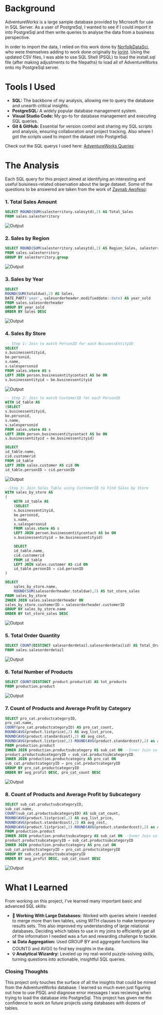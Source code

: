 # Background
AdventureWorks is a large sample database provided by Microsoft for use in SQL Server. As a user of PostgreSql, I wanted to see if I could import it into PostgreSql and then write queries to analyse the data from a business perspective.

In order to import the data, I relied on this work done by [NorfolkDataSci](https://github.com/NorfolkDataSci/adventure-works-postgres), who were themselves adding to work done originally by [lorint](https://github.com/lorint/AdventureWorks-for-Postgres). Using the updated CSV files, I was able to use SQL Shell (PSQL) to load the install.sql file (after making adjustments to the filepaths) to load all of AdventureWorks onto my PostgreSql server.

# Tools I Used

- **SQL:** The backbone of my analysis, allowing me to query the database and unearth critical insights.
- **PostgreSQL:** A widely popular database management system. 
- **Visual Studio Code:** My go-to for database management and executing SQL queries.
- **Git & GitHub:** Essential for version control and sharing my SQL scripts and analysis, ensuring collaboration and project tracking. Also where I got the scripts used to import the dataset into PostgreSql.

Check out the SQL querys I used here: [AdventureWorks Queries](Adventureworks.session.sql)

# The Analysis
Each SQL query for this project aimed at identifying an interesting and useful buisiness-related observation about the large dataset. Some of the questions to be answered are taken from the work of [Zaynab Awofeso](https://medium.com/learning-sql/eadventureworks-database-427e59144bc0):

### 1. Total Sales Amount
```sql
SELECT ROUND(SUM(salesterritory.salesytd),2) AS Total_Sales
FROM sales.salesterritory
```
![Output](Photos/1.png)

### 2. Sales by Region
```sql
SELECT ROUND(SUM(salesterritory.salesytd),2) AS Region_Sales, salesterritory.group
FROM sales.salesterritory
GROUP BY salesterritory.group
```
![Output](Photos/3.png)

### 3. Sales by Year
```sql
SELECT
ROUND(SUM(totaldue),2) AS Sales,
DATE_PART('year', salesorderheader.modifieddate::date) AS year_sold
FROM sales.salesorderheader
GROUP BY year_sold
ORDER BY Sales DESC
```
![Output](Photos/4.png)

### 4. Sales By Store
```sql
-- Step 1: Join to match PersonID for each BuisnessEntityID
SELECT
s.businessentityid,
be.personid,
s.name,
s.salespersonid
FROM sales.store AS s
LEFT JOIN person.businessentitycontact AS be ON
s.businessentityid = be.businessentityid
```
![Output](Photos/5.png)

```sql
-- Step 2: Join to match CustomerID for each PersonID
WITH id_table AS
(SELECT
s.businessentityid,
be.personid,
s.name,
s.salespersonid
FROM sales.store AS s
LEFT JOIN person.businessentitycontact AS be ON
s.businessentityid = be.businessentityid)

SELECT 
id_table.name,
cid.customerid
FROM id_table
LEFT JOIN sales.customer AS cid ON
id_table.personID = cid.personID
```
![Output](Photos/6.png)

```sql
--Step 3: Join Sales Table using CustomerID to Find Sales by Store 
WITH sales_by_store AS 
(
    WITH id_table AS
    (SELECT
    s.businessentityid,
    be.personid,
    s.name,
    s.salespersonid
    FROM sales.store AS s
    LEFT JOIN person.businessentitycontact AS be ON
    s.businessentityid = be.businessentityid)

    SELECT 
    id_table.name,
    cid.customerid
    FROM id_table
    LEFT JOIN sales.customer AS cid ON
    id_table.personID = cid.personID
)

SELECT 
    sales_by_store.name,
    ROUND(SUM(salesorderheader.totaldue),2) AS tot_store_sales
FROM sales_by_store
INNER JOIN sales.salesorderheader ON
sales_by_store.customerID = salesorderheader.customerID
GROUP BY sales_by_store.name
ORDER BY tot_store_sales DESC
```
![Output](Photos/7.png)

### 5. Total Order Quantity
```sql
SELECT COUNT(DISTINCT salesorderdetail.salesorderdetailid) AS Total_Orders
FROM sales.salesorderdetail
```
![Output](Photos/9.png)

### 6. Total Number of Products
```sql
SELECT COUNT(DISTINCT product.productid) AS tot_products
FROM production.product
```
![Output](Photos/10.png)

### 7. Count of Products and Average Profit by Category
```sql
SELECT pro_cat.productcategoryID, 
pro_cat.name,
COUNT(pro_cat.productcategoryID) AS pro_cat_count,
ROUND(AVG(product.listprice),2) AS avg_list_price,
ROUND(AVG(product.standardcost),2) AS avg_cost,
ROUND(AVG(product.listprice),2)-ROUND(AVG(product.standardcost),2) as avg_profit
FROM production.product
INNER JOIN production.productsubcategory AS sub_cat ON --Inner Join so we can get rid of products with no listed category
product.productsubcategoryID = sub_cat.productsubcategoryID
INNER JOIN production.productcategory AS pro_cat ON
sub_cat.productcategoryID = pro_cat.productcategoryID
GROUP BY pro_cat.productcategoryID
ORDER BY avg_profit DESC, pro_cat_count DESC
```
![Output](Photos/11.png)

### 8. Count of Products and Average Profit by Subcategory 
```sql
SELECT sub_cat.productsubcategoryID, 
sub_cat.name,
COUNT(sub_cat.productsubcategoryID) AS sub_cat_count, 
ROUND(AVG(product.listprice),2) AS avg_list_price,
ROUND(AVG(product.standardcost),2) AS avg_cost,
ROUND(AVG(product.listprice),2)-ROUND(AVG(product.standardcost),2) as avg_profit
FROM production.product
INNER JOIN production.productsubcategory AS sub_cat ON --Inner Join so we can get rid of products with no listed category
product.productsubcategoryID = sub_cat.productsubcategoryID
INNER JOIN production.productcategory AS pro_cat ON
sub_cat.productcategoryID = pro_cat.productcategoryID
GROUP BY sub_cat.productsubcategoryID
ORDER BY avg_profit DESC, sub_cat_count DESC
```
![Output](Photos/12.png)

# What I Learned

From working on this project, I've learned many important basic and advanced SQL skills:

- **🧩 Working With Large Databases:** Worked with queries where I needed to merge more than two tables, using WITH clauses to make temporary results sets. This also improved my understanding of large relational databases. Deciding which tables to use in my joins to efficiently get all of the information I needed was a fun and rewarding challenge to tackle. 
- **📊 Data Aggregation:** Used GROUP BY and aggregate functions like COUNT() and AVG() to find key insights in the data.
- **💡 Analytical Wizardry:** Leveled up my real-world puzzle-solving skills, turning questions into actionable, insightful SQL queries.


### Closing Thoughts
This project only touches the surface of all the insights that could be mined from the AdventureWorks database. I learned so much even just figuring out how to use PSQL and diagnose error messages I was recieving when trying to load the database into PostgreSql. This project has given me the confidence to work on future projects using databases with dozens of tables.